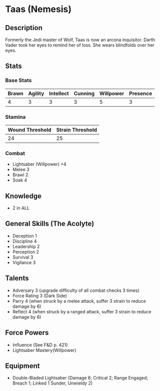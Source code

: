 # Taas (Nemesis)

## Description
Formerly the Jedi master of Wolf, Taas is now an arcona inquisitor. Darth Vader took her eyes to remind her 
of loss. She wears blindfolds over her eyes.

## Stats

### Base Stats
|Brawn|Agility|Intellect|Cunning|Willpower|Presence
|-----|-------|---------|-------|---------|--------
|4|3|3|3|5|3

### Stamina
|Wound Threshold|Strain Threshold
|---------------|----------------
|24|25

### Combat
* Lightsaber (Willpower) +4
* Melee 3
* Brawl 2
* Soak 4

## Knowledge
* 2 in ALL

## General Skills (The Acolyte)
* Deception 1
* Discipline 4
* Leadership 2
* Perception 2
* Survival 3
* Vigilance 3

## Talents
* Adversary 3 (upgrade difficulty of all combat checks 3 times)
* Force Rating 3 (Dark Side)
* Parry 4 (when struck by a melee attack, suffer 3 strain to reduce damage by 6)
* Reflect 4 (when struck by a ranged attack, suffer 3 strain to reduce damage by 6)

## Force Powers
* Influence (See F&D p. 421)
* Lightsaber Mastery(Willpower)


## Equipment
* Double-Bladed Lightsaber (Damage 6; Critical 2; Range Engaged; Breach 1; Linked 1 Sunder, Unwieldy 2)
